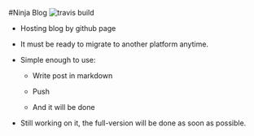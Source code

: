 #Ninja Blog ![travis build](https://img.shields.io/travis/abalone0204/abalone0204.github.io.svg?style=flat-square)

- Hosting blog by github page

- It must be ready to migrate to another platform anytime.

- Simple enough to use:
    
    - Write post in markdown

    - Push 
    
    - And it will be done

- Still working on it, the full-version will be done as soon as possible.




